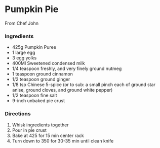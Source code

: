 # Pumpkin Pie

From Chef John

### Ingredients

 - 425g Pumpkin Puree
 - 1 large egg
 - 3 egg yolks
 - 400Ml Sweetened condensed milk
 - 1/4 teaspoon freshly, and very finely ground nutmeg
 - 1 teaspoon ground cinnamon
 - 1/2 teaspoon ground ginger
 - 1/8 tsp Chinese 5-spice (or to sub: a small pinch each of ground star anise, ground cloves, and ground white pepper)
 - 1/2 teaspoon fine salt
 - 9-inch unbaked pie crust

 ### Directions
  1. Whisk ingredients together
  2. Pour in pie crust
  3. Bake at 425 for 15 min center rack
  4. Turn down to 350 for 30-35 min until clean knife
